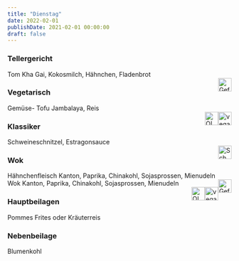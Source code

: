 ```yaml
---
title: "Dienstag"
date: 2022-02-01
publishDate: 2021-02-01 00:00:00
draft: false
---
```

### Tellergericht  
<div class="flex-container">
<div>Tom Kha Gai, Kokosmilch, Hähnchen, Fladenbrot</div><div margin-left="auto"><img loading="lazy" src="../images/Geflügel.png" style="float:right;" alt="Geflügel.png" height=30px></div></div>

### Vegetarisch  
<div class="flex-container">
<div>Gemüse- Tofu Jambalaya, Reis</div><div margin-left="auto"><img loading="lazy" src="../images/vegan.png" style="float:right;" alt="vegan.png" height=30px><img loading="lazy" src="../images/OLV.png" style="float:right;" alt="OLV.png" height=30px></div></div>

### Klassiker  
<div class="flex-container">
<div>Schweineschnitzel, Estragonsauce</div><div margin-left="auto"><img loading="lazy" src="../images/Schwein.png" style="float:right;" alt="Schwein.png" height=30px></div></div>

### Wok  
<div class="flex-container">
<div>Hähnchenfleisch Kanton, Paprika, Chinakohl, Sojasprossen, Mienudeln</div><div margin-left="auto"><img loading="lazy" src="../images/Geflügel.png" style="float:right;" alt="Geflügel.png" height=30px></div></div><div class="flex-container">
<div>Wok Kanton, Paprika, Chinakohl, Sojasprossen, Mienudeln</div><div margin-left="auto"><img loading="lazy" src="../images/vegan.png" style="float:right;" alt="vegan.png" height=30px><img loading="lazy" src="../images/OLV.png" style="float:right;" alt="OLV.png" height=30px></div></div>

### Hauptbeilagen  
<div class="flex-container">
<div>Pommes Frites oder Kräuterreis </div><div margin-left="auto"></div></div>

### Nebenbeilage  
<div class="flex-container">
<div>Blumenkohl</div><div margin-left="auto"></div></div>

